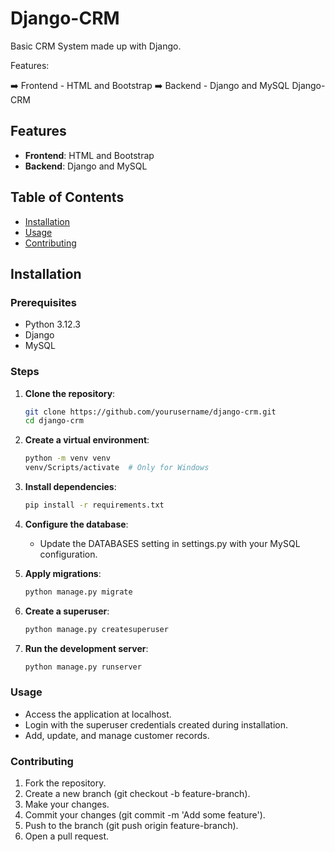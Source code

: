 # Django-CRM

Basic CRM System made up with Django. 

Features:

➡️ Frontend - HTML and Bootstrap
➡️ Backend - Django and MySQL Django-CRM

## Features

- **Frontend**: HTML and Bootstrap
- **Backend**: Django and MySQL

## Table of Contents

- [Installation](#installation)
- [Usage](#usage)
- [Contributing](#contributing)

## Installation

### Prerequisites

- Python 3.12.3
- Django
- MySQL

### Steps

1. **Clone the repository**:
   ```bash
   git clone https://github.com/yourusername/django-crm.git
   cd django-crm
   ```
   
2. **Create a virtual environment**:
    ```bash
    python -m venv venv
    venv/Scripts/activate  # Only for Windows
    ```
    
3. **Install dependencies**:
    ```bash
    pip install -r requirements.txt
    ```
    
4. **Configure the database**:
    - Update the DATABASES setting in settings.py with your MySQL configuration.

5. **Apply migrations**:
    ```bash
    python manage.py migrate
    ```
    
6. **Create a superuser**:
    ```bash
    python manage.py createsuperuser
    ```
    
7. **Run the development server**:
    ```bash
    python manage.py runserver
    ```

### Usage

- Access the application at localhost.
- Login with the superuser credentials created during installation.
- Add, update, and manage customer records.

### Contributing

1. Fork the repository.
2. Create a new branch (git checkout -b feature-branch).
3. Make your changes.
4. Commit your changes (git commit -m 'Add some feature').
5. Push to the branch (git push origin feature-branch).
6. Open a pull request.
